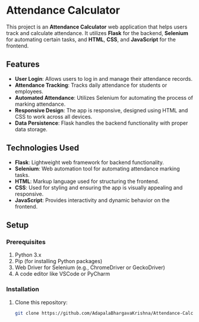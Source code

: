 # Attendance Calculator

This project is an **Attendance Calculator** web application that helps users track and calculate attendance. It utilizes **Flask** for the backend, **Selenium** for automating certain tasks, and **HTML**, **CSS**, and **JavaScript** for the frontend.

## Features

- **User Login**: Allows users to log in and manage their attendance records.
- **Attendance Tracking**: Tracks daily attendance for students or employees.
- **Automated Attendance**: Utilizes Selenium for automating the process of marking attendance.
- **Responsive Design**: The app is responsive, designed using HTML and CSS to work across all devices.
- **Data Persistence**: Flask handles the backend functionality with proper data storage.
  
## Technologies Used

- **Flask**: Lightweight web framework for backend functionality.
- **Selenium**: Web automation tool for automating attendance marking tasks.
- **HTML**: Markup language used for structuring the frontend.
- **CSS**: Used for styling and ensuring the app is visually appealing and responsive.
- **JavaScript**: Provides interactivity and dynamic behavior on the frontend.

## Setup

### Prerequisites

1. Python 3.x
2. Pip (for installing Python packages)
3. Web Driver for Selenium (e.g., ChromeDriver or GeckoDriver)
4. A code editor like VSCode or PyCharm

### Installation

1. Clone this repository:
   ```bash
   git clone https://github.com/AdapalaBhargavaKrishna/Attendance-Calculator.git
